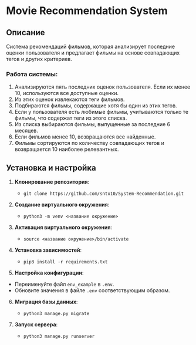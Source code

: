 # Movie Recommendation System

## Описание

Система рекомендаций фильмов, которая анализирует последние оценки пользователя и предлагает фильмы на основе
совпадающих тегов и других критериев.

### Работа системы:

1. Анализируются пять последних оценок пользователя. Если их менее 10, используются все доступные оценки.
2. Из этих оценок извлекаются теги фильмов.
3. Подбираются фильмы, содержащие хотя бы один из этих тегов.
4. Если у пользователя есть любимые фильмы, учитываются только те фильмы, что содержат теги из этого списка.
5. Из списка выбираются фильмы, выпущенные за последние 6 месяцев.
6. Если фильмов менее 10, возвращаются все найденные.
7. Фильмы сортируются по количеству совпадающих тегов и возвращается 10 наиболее релевантных.

## Установка и настройка

1. **Клонирование репозитория**:
   -     git clone https://github.com/sntx10/System-Recommendation.git
2. **Создание виртуального окружения**:
   -     python3 -m venv <название окружение>
3. **Активация виртуального окружения**:
   -     source <название окружение>/bin/activate
4. **Установка зависимостей**:
   -     pip3 install -r requirements.txt
5. **Настройка конфигурации**:
- Переименуйте файл `env_example` в `.env`.
- Обновите значения в файле `.env` соответствующим образом.
6. **Миграция базы данных**:
   -     python3 manage.py migrate
7. **Запуск сервера**:
   -     python3 manage.py runserver


